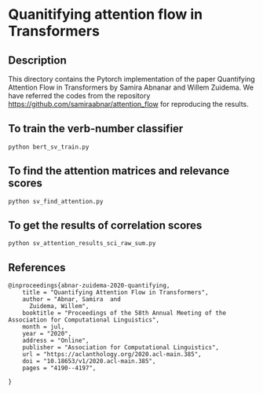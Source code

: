 # Quanitifying attention flow in Transformers

<!-- ABOUT THE PROJECT -->
## Description

This directory contains the Pytorch implementation of the paper Quantifying Attention Flow in Transformers by Samira Abnanar and Willem Zuidema. We have referred  the codes from the repository https://github.com/samiraabnar/attention_flow  for reproducing the results.     
     
     
## To train the verb-number classifier
```
python bert_sv_train.py
```
## To find the attention matrices and relevance scores
```
python sv_find_attention.py
```
## To get the results of correlation scores

```
python sv_attention_results_sci_raw_sum.py

```

## References
```
@inproceedings{abnar-zuidema-2020-quantifying,
    title = "Quantifying Attention Flow in Transformers",
    author = "Abnar, Samira  and
      Zuidema, Willem",
    booktitle = "Proceedings of the 58th Annual Meeting of the Association for Computational Linguistics",
    month = jul,
    year = "2020",
    address = "Online",
    publisher = "Association for Computational Linguistics",
    url = "https://aclanthology.org/2020.acl-main.385",
    doi = "10.18653/v1/2020.acl-main.385",
    pages = "4190--4197",
    
}

```
